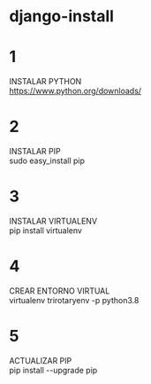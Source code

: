 # django-install

# 1
INSTALAR PYTHON<br>
https://www.python.org/downloads/

# 2
INSTALAR PIP<br>
sudo easy_install pip

# 3
INSTALAR VIRTUALENV<br>
pip install virtualenv

# 4
CREAR ENTORNO VIRTUAL<br>
virtualenv trirotaryenv -p python3.8

# 5
ACTUALIZAR PIP<br>
pip install --upgrade pip

